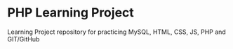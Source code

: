 # PHP Learning Project

Learning Project repository for practicing MySQL, HTML, CSS, JS, PHP and GIT/GitHub
